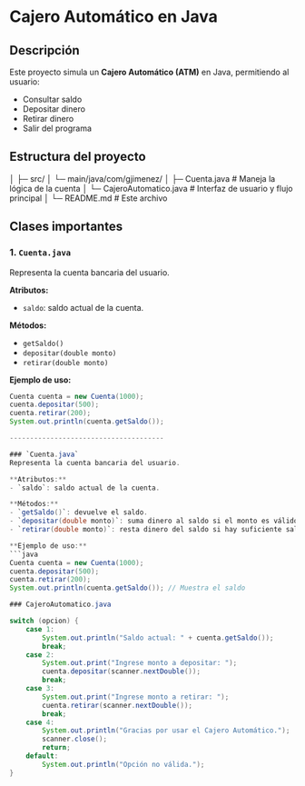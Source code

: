 # Cajero Automático en Java

## Descripción
Este proyecto simula un **Cajero Automático (ATM)** en Java, permitiendo al usuario:
- Consultar saldo
- Depositar dinero
- Retirar dinero
- Salir del programa

## Estructura del proyecto
│
├─ src/
│ └─ main/java/com/gjimenez/
│ ├─ Cuenta.java # Maneja la lógica de la cuenta
│ └─ CajeroAutomatico.java # Interfaz de usuario y flujo principal
│
└─ README.md # Este archivo

## Clases importantes

### 1. `Cuenta.java`
Representa la cuenta bancaria del usuario.

**Atributos:**
- `saldo`: saldo actual de la cuenta.

**Métodos:**
- `getSaldo()`
- `depositar(double monto)`
- `retirar(double monto)`

**Ejemplo de uso:**
```java
Cuenta cuenta = new Cuenta(1000);
cuenta.depositar(500);
cuenta.retirar(200);
System.out.println(cuenta.getSaldo());

--------------------------------------

### `Cuenta.java`
Representa la cuenta bancaria del usuario.

**Atributos:**
- `saldo`: saldo actual de la cuenta.

**Métodos:**
- `getSaldo()`: devuelve el saldo.
- `depositar(double monto)`: suma dinero al saldo si el monto es válido.
- `retirar(double monto)`: resta dinero del saldo si hay suficiente saldo.

**Ejemplo de uso:**
```java
Cuenta cuenta = new Cuenta(1000);
cuenta.depositar(500);
cuenta.retirar(200);
System.out.println(cuenta.getSaldo()); // Muestra el saldo

### CajeroAutomatico.java

switch (opcion) {
    case 1:
        System.out.println("Saldo actual: " + cuenta.getSaldo());
        break;
    case 2:
        System.out.print("Ingrese monto a depositar: ");
        cuenta.depositar(scanner.nextDouble());
        break;
    case 3:
        System.out.print("Ingrese monto a retirar: ");
        cuenta.retirar(scanner.nextDouble());
        break;
    case 4:
        System.out.println("Gracias por usar el Cajero Automático.");
        scanner.close();
        return;
    default:
        System.out.println("Opción no válida.");
}
